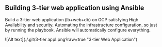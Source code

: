 ## Building 3-tier web application using Ansible
Build a 3-tier web application (lb+web+db) on GCP satisfying High Availability and security.
Automating the infrastructure configuration, so just by running the playbook, Ansible will automatically configure everything.

![Alt text](./.git/3-tier appl.png?raw=true "3-tier Web Application")
